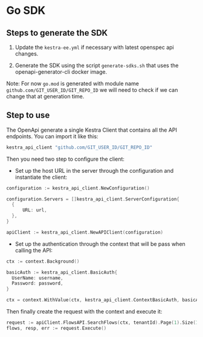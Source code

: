 # Go SDK

## Steps to generate the SDK

1. Update the `kestra-ee.yml` if necessary with latest openspec api changes.

2. Generate the SDK using the script `generate-sdks.sh` that uses the openapi-generator-cli docker image.

Note: For now `go.mod` is generated with module name `github.com/GIT_USER_ID/GIT_REPO_ID` we will need to check if we can change that at generation time.

## Step to use

The OpenApi generate a single Kestra Client that contains all the API endpoints.
You can import it like this:
```go
kestra_api_client "github.com/GIT_USER_ID/GIT_REPO_ID"
```

Then you need two step to configure the client:
* Set up the host URL in the server through the configuration and instantiate the client:
```go
configuration := kestra_api_client.NewConfiguration()

configuration.Servers = []kestra_api_client.ServerConfiguration{
  {
      URL: url,
  },
}

apiClient := kestra_api_client.NewAPIClient(configuration)
```
* Set up the authentication through the context that will be pass when calling the API:
```go
ctx := context.Background()

basicAuth := kestra_api_client.BasicAuth{
  UserName: username,
  Password: password,
}

ctx = context.WithValue(ctx, kestra_api_client.ContextBasicAuth, basicAuth)
```

Then finally create the request with the context and execute it:

```go
request := apiClient.FlowsAPI.SearchFlows(ctx, tenantId).Page(1).Size(10)
flows, resp, err := request.Execute()
```

